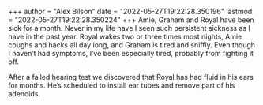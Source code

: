 +++
author = "Alex Bilson"
date = "2022-05-27T19:22:28.350196"
lastmod = "2022-05-27T19:22:28.350224"
+++
Amie, Graham and Royal have been sick for a month. Never in my life have I seen such persistent sickness as I have in the past year. Royal wakes two or three times most nights, Amie coughs and hacks all day long, and Graham is tired and sniffly. Even though I haven’t had symptoms, I’ve been especially tired, probably from fighting it off.

After a failed hearing test we discovered that Royal has had fluid in his ears for months. He’s scheduled to install ear tubes and remove part of his adenoids.